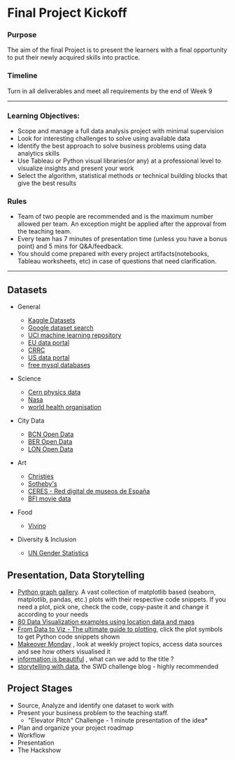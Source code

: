# Final Project Kickoff


### Purpose
The aim of the final Project is to present the learners with a final opportunity to put their newly acquired skills into practice.

### Timeline 
Turn in all deliverables and meet all requirements by the end of Week 9

---

### Learning Objectives: 

- Scope and manage a full data analysis project with minimal supervision
- Look for interesting challenges to solve using available data
- Identify the best approach to solve business problems using data analytics skills
- Use Tableau or Python visual libraries(or any) at a professional level to visualize insights and present your work
- Select the algorithm, statistical methods or technical building blocks that give the best results

### Rules
- Team of two people are recommended and is the maximum number allowed per team. An exception might be applied after the approval from the teaching team.
- Every team has 7 minutes of presentation time (unless you have a bonus point) and 5 mins for Q&A/feedback.
- You should come prepared with every project artifacts(notebooks, Tableau worksheets, etc) in case of questions that need clarification.
--- 

## Datasets
- General
  - [Kaggle Datasets](https://www.kaggle.com/datasets)
  - [Google dataset search](https://datasetsearch.research.google.com/)
  - [UCI machine learning repository](https://archive.ics.uci.edu/ml/index.php)
  - [EU data portal](https://data.europa.eu/en)
  - [CRRC](https://caucasusbarometer.org/en/datasets/)
  - [US data portal](https://www.data.gov/)
  - [free mysql databases](https://relational.fit.cvut.cz/)

- Science
  - [Cern physics data](http://opendata.cern.ch/)
  - [Nasa](https://data.nasa.gov/browse)
  - [world health organisation](https://apps.who.int/gho/data/node.home)

- City Data 
  - [BCN Open Data](https://opendata-ajuntament.barcelona.cat/en)
  - [BER Open Data](https://daten.berlin.de/tags/open-data)
  - [LON Open Data](https://data.london.gov.uk/)

- Art
  - [Christies](https://www.christies.com/)
  - [Sotheby's](https://www.sothebys.com/en/?cmp=BRA_gg_sea_sar_onl__en_2020_bro__hp_seatext_bid__&s_kwcid=AL!13028!3!432811038946!e!!g!!sotheby%27s&gclid=CjwKCAiAkan9BRAqEiwAP9X6UZuqt3G5Hi9ySW-cx-XwAtHIskAH-4A-rKhHuFAu-kcfeb5uXWg6PBoCHzgQAvD_BwE)
  - [CERES - Red digital de museos de España](http://ceres.mcu.es/pages/SimpleSearch?index=true)
  - [BFI movie data](https://www.bfi.org.uk/industry-data-insights)

- Food
  - [Vivino](https://www.vivino.com/merchants/19151)
  
- Diversity & Inclusion 
  - [UN Gender Statistics](http://uneca.unssc.org/)


## Presentation, Data Storytelling 

* [Python graph gallery](https://python-graph-gallery.com/all-charts/). A vast collection of matplotlib based (seaborn, matplotlib, pandas, etc.) plots with their respective code snippets. If you need a plot, pick one, check the code, copy-paste it and change it according to your needs
* [80 Data Visualization examples using location data and maps](https://carto.com/blog/eighty-data-visualizations-examples-using-location-data-maps/)
* [From Data to Viz - The ultimate guide to plotting](https://www.data-to-viz.com/), click the plot symbols to get Python code snippets shown
* [Makeover Monday](https://www.makeovermonday.co.uk/) , look at weekly project topics, access data sources and see how others visualised it 
* [information is beautiful](https://informationisbeautiful.net/) , what can we add to the title ? 
* [storytelling with data](https://www.storytellingwithdata.com/blog), the SWD challenge blog - highly recommended 


## Project Stages


+ Source, Analyze and identify one dataset to work with
+ Present your business problem to the teaching staff. 
   + "Elevator Pitch" Challenge - 1 minute presentation of the idea*
+ Plan and organize your project roadmap
+ Workflow
+ Presentation 
+ The Hackshow

